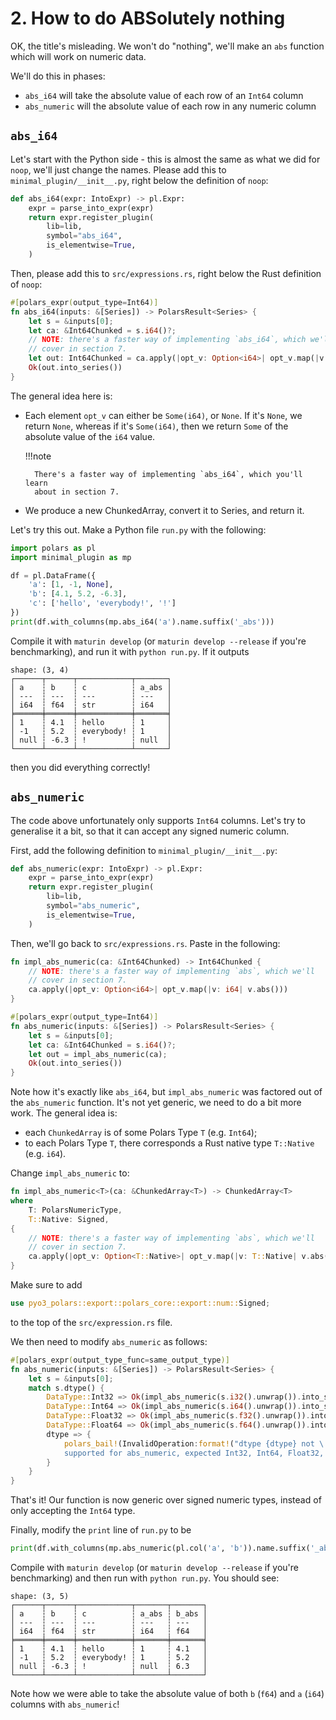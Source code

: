 # 2. How to do ABSolutely nothing

OK, the title's misleading. We won't do "nothing", we'll make an `abs` function
which will work on numeric data.

We'll do this in phases:

- `abs_i64` will take the absolute value of each row of an `Int64` column
- `abs_numeric` will the absolute value of each row in any numeric column

## `abs_i64`

Let's start with the Python side - this is almost the same as what
we did for `noop`, we'll just change the names. Please add this to
`minimal_plugin/__init__.py`, right below the definition of `noop`:
```python
def abs_i64(expr: IntoExpr) -> pl.Expr:
    expr = parse_into_expr(expr)
    return expr.register_plugin(
        lib=lib,
        symbol="abs_i64",
        is_elementwise=True,
    )
```

Then, please add this to `src/expressions.rs`, right below the Rust
definition of `noop`:

```Rust
#[polars_expr(output_type=Int64)]
fn abs_i64(inputs: &[Series]) -> PolarsResult<Series> {
    let s = &inputs[0];
    let ca: &Int64Chunked = s.i64()?;
    // NOTE: there's a faster way of implementing `abs_i64`, which we'll
    // cover in section 7.
    let out: Int64Chunked = ca.apply(|opt_v: Option<i64>| opt_v.map(|v: i64| v.abs()));
    Ok(out.into_series())
}
```

The general idea here is:

- Each element `opt_v` can either be `Some(i64)`, or `None`.
  If it's `None`, we return `None`, whereas if it's `Some(i64)`,
  then we return `Some` of the absolute value of the `i64` value.

    !!!note

        There's a faster way of implementing `abs_i64`, which you'll learn
        about in section 7.

- We produce a new ChunkedArray, convert it to Series, and return it.

Let's try this out. Make a Python file `run.py` with the following:
```python
import polars as pl
import minimal_plugin as mp

df = pl.DataFrame({
    'a': [1, -1, None],
    'b': [4.1, 5.2, -6.3],
    'c': ['hello', 'everybody!', '!']
})
print(df.with_columns(mp.abs_i64('a').name.suffix('_abs')))
```
Compile it with `maturin develop` (or `maturin develop --release` if you're benchmarking), and run it with `python run.py`.
If it outputs
```
shape: (3, 4)
┌──────┬──────┬────────────┬───────┐
│ a    ┆ b    ┆ c          ┆ a_abs │
│ ---  ┆ ---  ┆ ---        ┆ ---   │
│ i64  ┆ f64  ┆ str        ┆ i64   │
╞══════╪══════╪════════════╪═══════╡
│ 1    ┆ 4.1  ┆ hello      ┆ 1     │
│ -1   ┆ 5.2  ┆ everybody! ┆ 1     │
│ null ┆ -6.3 ┆ !          ┆ null  │
└──────┴──────┴────────────┴───────┘
```
then you did everything correctly!

## `abs_numeric`

The code above unfortunately only supports `Int64` columns. Let's try to
generalise it a bit, so that it can accept any signed numeric column.

First, add the following definition to `minimal_plugin/__init__.py`:

```python
def abs_numeric(expr: IntoExpr) -> pl.Expr:
    expr = parse_into_expr(expr)
    return expr.register_plugin(
        lib=lib,
        symbol="abs_numeric",
        is_elementwise=True,
    )
```

Then, we'll go back to `src/expressions.rs`.
Paste in the following:

```Rust
fn impl_abs_numeric(ca: &Int64Chunked) -> Int64Chunked {
    // NOTE: there's a faster way of implementing `abs`, which we'll
    // cover in section 7.
    ca.apply(|opt_v: Option<i64>| opt_v.map(|v: i64| v.abs()))
}

#[polars_expr(output_type=Int64)]
fn abs_numeric(inputs: &[Series]) -> PolarsResult<Series> {
    let s = &inputs[0];
    let ca: &Int64Chunked = s.i64()?;
    let out = impl_abs_numeric(ca);
    Ok(out.into_series())
}
```

Note how it's exactly like `abs_i64`, but `impl_abs_numeric` was
factored out of the `abs_numeric` function. It's not yet generic,
we need to do a bit more work.
The general idea is:

- each `ChunkedArray` is of some Polars Type `T` (e.g. `Int64`);
- to each Polars Type `T`, there corresponds a Rust native type `T::Native` (e.g. `i64`).

Change `impl_abs_numeric` to:

```Rust
fn impl_abs_numeric<T>(ca: &ChunkedArray<T>) -> ChunkedArray<T>
where
    T: PolarsNumericType,
    T::Native: Signed,
{
    // NOTE: there's a faster way of implementing `abs`, which we'll
    // cover in section 7.
    ca.apply(|opt_v: Option<T::Native>| opt_v.map(|v: T::Native| v.abs()))
}
```
Make sure to add
```Rust
use pyo3_polars::export::polars_core::export::num::Signed;
```
to the top of the `src/expression.rs` file.

We then need to modify `abs_numeric` as follows:
```Rust
#[polars_expr(output_type_func=same_output_type)]
fn abs_numeric(inputs: &[Series]) -> PolarsResult<Series> {
    let s = &inputs[0];
    match s.dtype() {
        DataType::Int32 => Ok(impl_abs_numeric(s.i32().unwrap()).into_series()),
        DataType::Int64 => Ok(impl_abs_numeric(s.i64().unwrap()).into_series()),
        DataType::Float32 => Ok(impl_abs_numeric(s.f32().unwrap()).into_series()),
        DataType::Float64 => Ok(impl_abs_numeric(s.f64().unwrap()).into_series()),
        dtype => {
            polars_bail!(InvalidOperation:format!("dtype {dtype} not \
            supported for abs_numeric, expected Int32, Int64, Float32, Float64."))
        }
    }
}
```
That's it! Our function is now generic over signed numeric types,
instead of only accepting the `Int64` type.

Finally, modify the `print` line of `run.py` to be
```python
print(df.with_columns(mp.abs_numeric(pl.col('a', 'b')).name.suffix('_abs')))
```

Compile with `maturin develop` (or `maturin develop --release`
if you're benchmarking) and then run with `python run.py`. You should
see:
```
shape: (3, 5)
┌──────┬──────┬────────────┬───────┬───────┐
│ a    ┆ b    ┆ c          ┆ a_abs ┆ b_abs │
│ ---  ┆ ---  ┆ ---        ┆ ---   ┆ ---   │
│ i64  ┆ f64  ┆ str        ┆ i64   ┆ f64   │
╞══════╪══════╪════════════╪═══════╪═══════╡
│ 1    ┆ 4.1  ┆ hello      ┆ 1     ┆ 4.1   │
│ -1   ┆ 5.2  ┆ everybody! ┆ 1     ┆ 5.2   │
│ null ┆ -6.3 ┆ !          ┆ null  ┆ 6.3   │
└──────┴──────┴────────────┴───────┴───────┘
```
Note how we were able to take the absolute value of both `b` (`f64`)
and `a` (`i64`) columns with `abs_numeric`!
